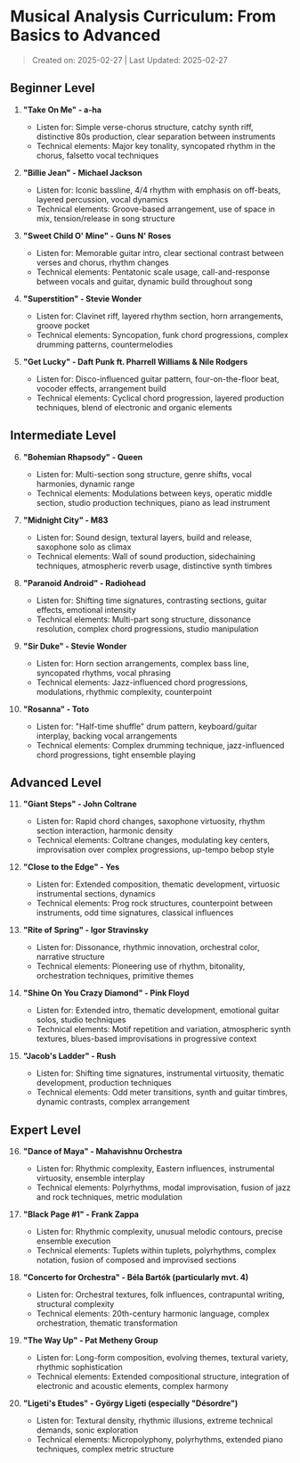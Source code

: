 
# Musical Analysis Curriculum: From Basics to Advanced

> Created on: 2025-02-27 | Last Updated: 2025-02-27




## Beginner Level

1. **"Take On Me" - a-ha**
   - Listen for: Simple verse-chorus structure, catchy synth riff, distinctive 80s production, clear separation between instruments
   - Technical elements: Major key tonality, syncopated rhythm in the chorus, falsetto vocal techniques

2. **"Billie Jean" - Michael Jackson**
   - Listen for: Iconic bassline, 4/4 rhythm with emphasis on off-beats, layered percussion, vocal dynamics
   - Technical elements: Groove-based arrangement, use of space in mix, tension/release in song structure

3. **"Sweet Child O' Mine" - Guns N' Roses**
   - Listen for: Memorable guitar intro, clear sectional contrast between verses and chorus, rhythm changes
   - Technical elements: Pentatonic scale usage, call-and-response between vocals and guitar, dynamic build throughout song

4. **"Superstition" - Stevie Wonder**
   - Listen for: Clavinet riff, layered rhythm section, horn arrangements, groove pocket
   - Technical elements: Syncopation, funk chord progressions, complex drumming patterns, countermelodies

5. **"Get Lucky" - Daft Punk ft. Pharrell Williams & Nile Rodgers**
   - Listen for: Disco-influenced guitar pattern, four-on-the-floor beat, vocoder effects, arrangement build
   - Technical elements: Cyclical chord progression, layered production techniques, blend of electronic and organic elements

## Intermediate Level

6. **"Bohemian Rhapsody" - Queen**
   - Listen for: Multi-section song structure, genre shifts, vocal harmonies, dynamic range
   - Technical elements: Modulations between keys, operatic middle section, studio production techniques, piano as lead instrument

7. **"Midnight City" - M83**
   - Listen for: Sound design, textural layers, build and release, saxophone solo as climax
   - Technical elements: Wall of sound production, sidechaining techniques, atmospheric reverb usage, distinctive synth timbres

8. **"Paranoid Android" - Radiohead**
   - Listen for: Shifting time signatures, contrasting sections, guitar effects, emotional intensity
   - Technical elements: Multi-part song structure, dissonance resolution, complex chord progressions, studio manipulation

9. **"Sir Duke" - Stevie Wonder**
   - Listen for: Horn section arrangements, complex bass line, syncopated rhythms, vocal phrasing
   - Technical elements: Jazz-influenced chord progressions, modulations, rhythmic complexity, counterpoint

10. **"Rosanna" - Toto**
    - Listen for: "Half-time shuffle" drum pattern, keyboard/guitar interplay, backing vocal arrangements
    - Technical elements: Complex drumming technique, jazz-influenced chord progressions, tight ensemble playing

## Advanced Level

11. **"Giant Steps" - John Coltrane**
    - Listen for: Rapid chord changes, saxophone virtuosity, rhythm section interaction, harmonic density
    - Technical elements: Coltrane changes, modulating key centers, improvisation over complex progressions, up-tempo bebop style

12. **"Close to the Edge" - Yes**
    - Listen for: Extended composition, thematic development, virtuosic instrumental sections, dynamics
    - Technical elements: Prog rock structures, counterpoint between instruments, odd time signatures, classical influences

13. **"Rite of Spring" - Igor Stravinsky**
    - Listen for: Dissonance, rhythmic innovation, orchestral color, narrative structure
    - Technical elements: Pioneering use of rhythm, bitonality, orchestration techniques, primitive themes

14. **"Shine On You Crazy Diamond" - Pink Floyd**
    - Listen for: Extended intro, thematic development, emotional guitar solos, studio techniques
    - Technical elements: Motif repetition and variation, atmospheric synth textures, blues-based improvisations in progressive context

15. **"Jacob's Ladder" - Rush**
    - Listen for: Shifting time signatures, instrumental virtuosity, thematic development, production techniques
    - Technical elements: Odd meter transitions, synth and guitar timbres, dynamic contrasts, complex arrangement

## Expert Level

16. **"Dance of Maya" - Mahavishnu Orchestra**
    - Listen for: Rhythmic complexity, Eastern influences, instrumental virtuosity, ensemble interplay
    - Technical elements: Polyrhythms, modal improvisation, fusion of jazz and rock techniques, metric modulation

17. **"Black Page #1" - Frank Zappa**
    - Listen for: Rhythmic complexity, unusual melodic contours, precise ensemble execution
    - Technical elements: Tuplets within tuplets, polyrhythms, complex notation, fusion of composed and improvised sections

18. **"Concerto for Orchestra" - Béla Bartók (particularly mvt. 4)**
    - Listen for: Orchestral textures, folk influences, contrapuntal writing, structural complexity
    - Technical elements: 20th-century harmonic language, complex orchestration, thematic transformation

19. **"The Way Up" - Pat Metheny Group**
    - Listen for: Long-form composition, evolving themes, textural variety, rhythmic sophistication
    - Technical elements: Extended compositional structure, integration of electronic and acoustic elements, complex harmony

20. **"Ligeti's Etudes" - György Ligeti (especially "Désordre")**
    - Listen for: Textural density, rhythmic illusions, extreme technical demands, sonic exploration
    - Technical elements: Micropolyphony, polyrhythms, extended piano techniques, complex metric structure
